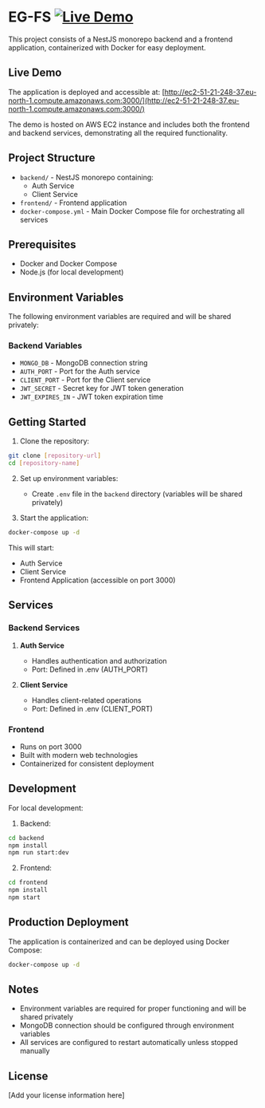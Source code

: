 # EG-FS [![Live Demo](https://img.shields.io/badge/Live%20Demo-Click%20Here-blue)](http://ec2-51-21-248-37.eu-north-1.compute.amazonaws.com:3000/)

This project consists of a NestJS monorepo backend and a frontend application, containerized with Docker for easy deployment.

## Live Demo

The application is deployed and accessible at:
[http://ec2-51-21-248-37.eu-north-1.compute.amazonaws.com:3000/](http://ec2-51-21-248-37.eu-north-1.compute.amazonaws.com:3000/)

The demo is hosted on AWS EC2 instance and includes both the frontend and backend services, demonstrating all the required functionality.

## Project Structure

- `backend/` - NestJS monorepo containing:
  - Auth Service
  - Client Service
- `frontend/` - Frontend application
- `docker-compose.yml` - Main Docker Compose file for orchestrating all services

## Prerequisites

- Docker and Docker Compose
- Node.js (for local development)

## Environment Variables

The following environment variables are required and will be shared privately:

### Backend Variables
- `MONGO_DB` - MongoDB connection string
- `AUTH_PORT` - Port for the Auth service
- `CLIENT_PORT` - Port for the Client service
- `JWT_SECRET` - Secret key for JWT token generation
- `JWT_EXPIRES_IN` - JWT token expiration time

## Getting Started

1. Clone the repository:
```bash
git clone [repository-url]
cd [repository-name]
```

2. Set up environment variables:
   - Create `.env` file in the `backend` directory (variables will be shared privately)

3. Start the application:
```bash
docker-compose up -d
```

This will start:
- Auth Service
- Client Service
- Frontend Application (accessible on port 3000)

## Services

### Backend Services

1. **Auth Service**
   - Handles authentication and authorization
   - Port: Defined in .env (AUTH_PORT)

2. **Client Service**
   - Handles client-related operations
   - Port: Defined in .env (CLIENT_PORT)

### Frontend

- Runs on port 3000
- Built with modern web technologies
- Containerized for consistent deployment

## Development

For local development:

1. Backend:
```bash
cd backend
npm install
npm run start:dev
```

2. Frontend:
```bash
cd frontend
npm install
npm start
```

## Production Deployment

The application is containerized and can be deployed using Docker Compose:

```bash
docker-compose up -d
```

## Notes

- Environment variables are required for proper functioning and will be shared privately
- MongoDB connection should be configured through environment variables
- All services are configured to restart automatically unless stopped manually

## License

[Add your license information here]
